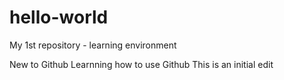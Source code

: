 # hello-world
My 1st repository - learning environment 


New to Github
Learnning how to use Github
This is an initial edit
